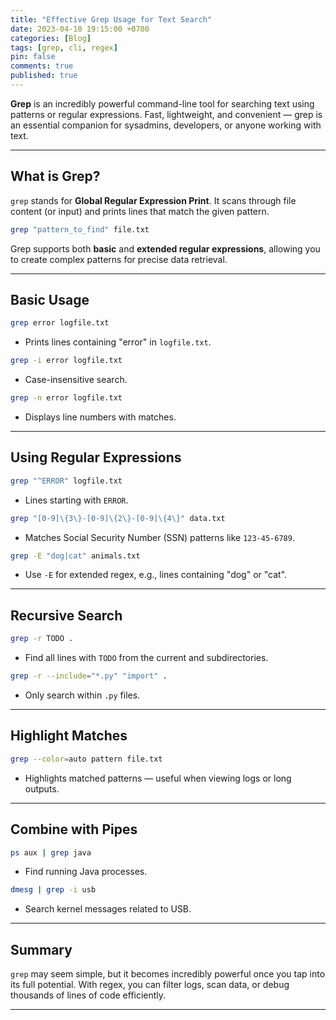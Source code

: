```yaml
---
title: "Effective Grep Usage for Text Search"
date: 2023-04-10 19:15:00 +0700
categories: [Blog]
tags: [grep, cli, regex]
pin: false
comments: true
published: true
---
```


**Grep** is an incredibly powerful command-line tool for searching text using patterns or regular expressions.
Fast, lightweight, and convenient — grep is an essential companion for sysadmins, developers, or anyone working with text.

---

## What is Grep?

`grep` stands for **Global Regular Expression Print**.
It scans through file content (or input) and prints lines that match the given pattern.

```bash
grep "pattern_to_find" file.txt
```

Grep supports both **basic** and **extended regular expressions**, allowing you to create complex patterns for precise data retrieval.

---

## Basic Usage

```bash
grep error logfile.txt
```

* Prints lines containing "error" in `logfile.txt`.

```bash
grep -i error logfile.txt
```

* Case-insensitive search.

```bash
grep -n error logfile.txt
```

* Displays line numbers with matches.

---

## Using Regular Expressions

```bash
grep "^ERROR" logfile.txt
```

* Lines starting with `ERROR`.

```bash
grep "[0-9]\{3\}-[0-9]\{2\}-[0-9]\{4\}" data.txt
```

* Matches Social Security Number (SSN) patterns like `123-45-6789`.

```bash
grep -E "dog|cat" animals.txt
```

* Use `-E` for extended regex, e.g., lines containing "dog" or "cat".

---

## Recursive Search

```bash
grep -r TODO .
```

* Find all lines with `TODO` from the current and subdirectories.

```bash
grep -r --include="*.py" "import" .
```

* Only search within `.py` files.

---

## Highlight Matches

```bash
grep --color=auto pattern file.txt
```

* Highlights matched patterns — useful when viewing logs or long outputs.

---

## Combine with Pipes

```bash
ps aux | grep java
```

* Find running Java processes.

```bash
dmesg | grep -i usb
```

* Search kernel messages related to USB.

---

## Summary

`grep` may seem simple, but it becomes incredibly powerful once you tap into its full potential.
With regex, you can filter logs, scan data, or debug thousands of lines of code efficiently.

---
